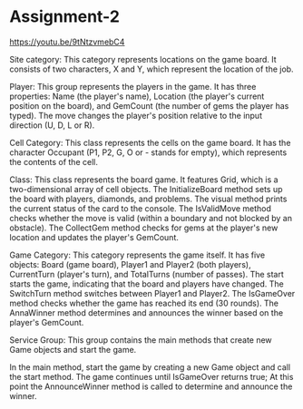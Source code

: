# Assignment-2

https://youtu.be/9tNtzvmebC4

Site category: This category represents locations on the game board. It consists of two characters, X and Y, which represent the location of the job.

Player: This group represents the players in the game. It has three properties: Name (the player's name), Location (the player's current position on the board), and GemCount (the number of gems the player has typed). The move changes the player's position relative to the input direction (U, D, L or R).

Cell Category: This class represents the cells on the game board. It has the character Occupant (P1, P2, G, O or - stands for empty), which represents the contents of the cell.

Class: This class represents the board game. It features Grid, which is a two-dimensional array of cell objects. The InitializeBoard method sets up the board with players, diamonds, and problems. The visual method prints the current status of the card to the console. The IsValidMove method checks whether the move is valid (within a boundary and not blocked by an obstacle). The CollectGem method checks for gems at the player's new location and updates the player's GemCount.

Game Category: This category represents the game itself. It has five objects: Board (game board), Player1 and Player2 (both players), CurrentTurn (player's turn), and TotalTurns (number of passes). The start starts the game, indicating that the board and players have changed. The SwitchTurn method switches between Player1 and Player2. The IsGameOver method checks whether the game has reached its end (30 rounds). The AnnaWinner method determines and announces the winner based on the player's GemCount.

Service Group: This group contains the main methods that create new Game objects and start the game.

In the main method, start the game by creating a new Game object and call the start method. The game continues until IsGameOver returns true; At this point the AnnounceWinner method is called to determine and announce the winner.
